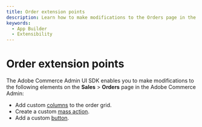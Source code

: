 ```yaml
---
title: Order extension points 
description: Learn how to make modifications to the Orders page in the Adobe Commerce Admin.
keywords:
  - App Builder
  - Extensibility
---
```


# Order extension points

The Adobe Commerce Admin UI SDK enables you to make modifications to the following elements on the **Sales** > **Orders** page in the Adobe Commerce Admin:

* Add custom [columns](grid-columns.md) to the order grid.
* Create a custom [mass action](mass-action.md).
* Add a custom [button](view-button.md).
